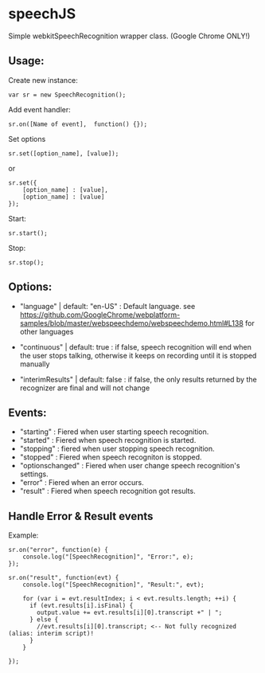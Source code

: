 speechJS
========

Simple webkitSpeechRecognition wrapper class. (Google Chrome ONLY!)

Usage:
-------------

Create new instance:

	var sr = new SpeechRecognition();
	

Add event handler:

	sr.on([Name of event],  function() {});
	

Set options

	sr.set([option_name], [value]);
	
or

	sr.set({
		[option_name] : [value],
		[option_name] : [value]
	});
	
	
Start:

	sr.start();
	
	
Stop:

	sr.stop();
	
	
Options:
-------------

* "language" | default: "en-US" : Default language. see https://github.com/GoogleChrome/webplatform-samples/blob/master/webspeechdemo/webspeechdemo.html#L138 for other languages  

* "continuous" | default: true : if false, speech recognition will end when the user stops talking, otherwise it keeps on recording until it is stopped manually

* "interimResults" | default: false : if false, the only results returned by the recognizer are final and will not change

Events:
-------------

* "starting" : Fiered when user starting speech recognition.
* "started" : Fiered when speech recognition is started.
* "stopping" : fiered when user stopping speech recognition.
* "stopped" : Fiered when speech recogniton is stopped.
* "optionschanged" : Fiered when user change speech recognition's settings.
* "error" : Fiered when an error occurs.
* "result" : Fiered when speech recognition got results.

Handle Error & Result events
-------------

Example:

	sr.on("error", function(e) {
		console.log("[SpeechRecognition]", "Error:", e);
	});
	
	sr.on("result", function(evt) {
		console.log("[SpeechRecognition]", "Result:", evt);
		
		for (var i = evt.resultIndex; i < evt.results.length; ++i) {
		  if (evt.results[i].isFinal) {
			output.value += evt.results[i][0].transcript +" | ";
		  } else {
			//evt.results[i][0].transcript; <-- Not fully recognized (alias: interim script)!
		  }
		}
		
	});
